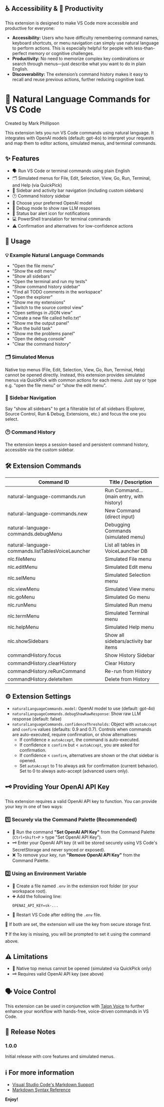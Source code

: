 

## ♿️ Accessibility & 🚀 Productivity

This extension is designed to make VS Code more accessible and productive for everyone:

- **Accessibility:** Users who have difficulty remembering command names, keyboard shortcuts, or menu navigation can simply use natural language to perform actions. This is especially helpful for people with less-than-perfect memory or cognitive challenges.
- **Productivity:** No need to memorize complex key combinations or search through menus—just describe what you want to do in plain English.
- **Discoverability:** The extension’s command history makes it easy to recall and reuse previous actions, further reducing cognitive load.


# 🤖 Natural Language Commands for VS Code

Created by Mark Phillipson

This extension lets you run VS Code commands using natural language. It integrates with OpenAI models (default: gpt-4o) to interpret your requests and map them to editor actions, simulated menus, and terminal commands.

## ✨ Features
- 🗣️ Run VS Code or terminal commands using plain English
- 🗂️ Simulated menus for File, Edit, Selection, View, Go, Run, Terminal, and Help (via QuickPick)
- 🧭 Sidebar and activity bar navigation (including custom sidebars)
- 🕑 Command history sidebar
- 🤖 Choose your preferred OpenAI model
- 🐞 Debug mode to show raw LLM responses
- 🔔 Status bar alert icon for notifications
- 💻 PowerShell translation for terminal commands
- ⚠️ Confirmation and alternatives for low-confidence actions

## 📝 Usage

### 💡 Example Natural Language Commands
- "Open the file menu"
- "Show the edit menu"
- "Show all sidebars"
- "Open the terminal and run my tests"
- "Show command history sidebar"
- "Find all TODO comments in the workspace"
- "Open the explorer"
- "Show me my extensions"
- "Switch to the source control view"
- "Open settings in JSON view"
- "Create a new file called hello.txt"
- "Show me the output panel"
- "Run the build task"
- "Show me the problems panel"
- "Open the debug console"
- "Clear the command history"

### 🗂️ Simulated Menus
Native top menus (File, Edit, Selection, View, Go, Run, Terminal, Help) cannot be opened directly. Instead, this extension provides simulated menus via QuickPick with common actions for each menu. Just say or type e.g. "open the file menu" or "show the edit menu".

### 🧭 Sidebar Navigation
Say "show all sidebars" to get a filterable list of all sidebars (Explorer, Source Control, Run & Debug, Extensions, etc.) and focus the one you select.

### 🕑 Command History
The extension keeps a session-based and persistent command history, accessible via the custom sidebar.

## 🛠️ Extension Commands

| Command ID                                      | Title / Description                       |
|-------------------------------------------------|-------------------------------------------|
| natural-language-commands.run                   | Run Command... (main entry, with history) |
| natural-language-commands.new                   | New Command (direct input)                |
| natural-language-commands.debugMenu             | Debugging Commands (simulated menu)       |
| natural-language-commands.listTablesVoiceLauncher| List all tables in VoiceLauncher DB       |
| nlc.fileMenu                                    | Simulated File menu                       |
| nlc.editMenu                                    | Simulated Edit menu                       |
| nlc.selMenu                                     | Simulated Selection menu                  |
| nlc.viewMenu                                    | Simulated View menu                       |
| nlc.goMenu                                      | Simulated Go menu                         |
| nlc.runMenu                                     | Simulated Run menu                        |
| nlc.termMenu                                    | Simulated Terminal menu                   |
| nlc.helpMenu                                    | Simulated Help menu                       |
| nlc.showSidebars                                | Show all sidebars/activity bar items      |
| commandHistory.focus                            | Show History Sidebar                      |
| commandHistory.clearHistory                     | Clear History                             |
| commandHistory.reRunCommand                     | Re-run from History                       |
| commandHistory.deleteItem                       | Delete from History                       |

## ⚙️ Extension Settings
- `naturalLanguageCommands.model`: OpenAI model to use (default: gpt-4o)
- `naturalLanguageCommands.debugShowRawResponse`: Show raw LLM response (default: false)
- `naturalLanguageCommands.confidenceThresholds`: Object with `autoAccept` and `confirm` values (defaults: 0.9 and 0.7). Controls when commands are auto-executed, require confirmation, or show alternatives:
	- If confidence ≥ `autoAccept`, the command is auto-executed.
	- If confidence ≥ `confirm` but < `autoAccept`, you are asked for confirmation.
	- If confidence < `confirm`, alternatives are shown or the chat sidebar is opened.
	- Set `autoAccept` to 1 to always ask for confirmation (current behavior). Set to 0 to always auto-accept (advanced users only).


## 🗝️ Providing Your OpenAI API Key

This extension requires a valid OpenAI API key to function. You can provide your key in one of two ways:

### 1️⃣ Securely via the Command Palette (Recommended)

- 🔐 Run the command **"Set OpenAI API Key"** from the Command Palette (`Ctrl+Shift+P` > type "Set OpenAI API Key").
- 🗝️ Enter your OpenAI API key (it will be stored securely using VS Code's SecretStorage and never synced or exposed).
- ❌ To remove your key, run **"Remove OpenAI API Key"** from the Command Palette.

### 2️⃣ Using an Environment Variable

- 📝 Create a file named `.env` in the extension root folder (or your workspace root).
- ➕ Add the following line:
	```
	OPENAI_API_KEY=sk-...
	```
- 🔄 Restart VS Code after editing the `.env` file.

🔎 If both are set, the extension will use the key from secure storage first.

❓ If the key is missing, you will be prompted to set it using the command above.

## ⚠️ Limitations
- 🚫 Native top menus cannot be opened (simulated via QuickPick only)
- 🗝️ Requires valid OpenAI API key (see above)

## 🗣️ Voice Control
This extension can be used in conjunction with [Talon Voice](https://talonvoice.com/) to further enhance your workflow with hands-free, voice-driven commands in VS Code.

## 📝 Release Notes
### 1.0.0
Initial release with core features and simulated menus.

## ℹ️ For more information

- [Visual Studio Code's Markdown Support](http://code.visualstudio.com/docs/languages/markdown)
- [Markdown Syntax Reference](https://help.github.com/articles/markdown-basics/)

**Enjoy!**
